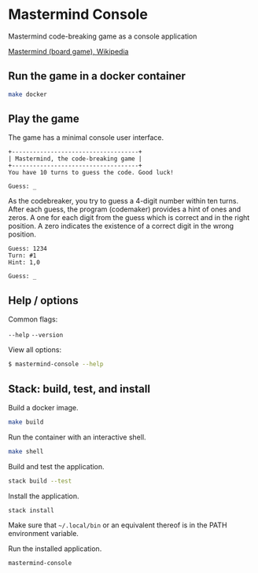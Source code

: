 # Mastermind Console
Mastermind code-breaking game as a console application

[Mastermind (board game), Wikipedia](https://en.wikipedia.org/wiki/Mastermind_(board_game))

## Run the game in a docker container
```bash
make docker
```

## Play the game

The game has a minimal console user interface.
```
+------------------------------------+
| Mastermind, the code-breaking game |
+------------------------------------+
You have 10 turns to guess the code. Good luck!

Guess: _
```

As the codebreaker, you try to guess a 4-digit number within ten turns. After each guess, the program (codemaker) provides a hint of ones and zeros. A one for each digit from the guess which is correct and in the right position. A zero indicates the existence of a correct digit in the wrong position.

```
Guess: 1234
Turn: #1
Hint: 1,0

Guess: _
```

## Help / options

Common flags:

`--help`
`--version`

View all options:

```bash
$ mastermind-console --help
```

## Stack: build, test, and install

Build a docker image.
```bash
make build
```
Run the container with an interactive shell.
```bash
make shell
```

Build and test the application.
```bash
stack build --test
```

Install the application.
```bash
stack install
```

Make sure that `~/.local/bin` or an equivalent thereof is in the PATH environment variable.

Run the installed application.
```bash
mastermind-console
```